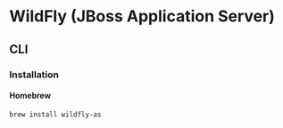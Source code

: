 # WildFly (JBoss Application Server)

## CLI

### Installation

#### Homebrew

```sh
brew install wildfly-as
```
